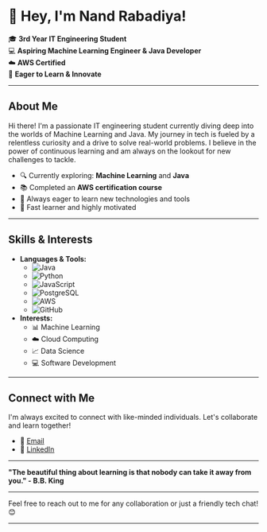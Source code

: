 
# 🌟 Hey, I'm Nand Rabadiya!

🎓 **3rd Year IT Engineering Student** <br>
💻 **Aspiring Machine Learning Engineer & Java Developer** <br>
☁️ **AWS Certified** <br>
🚀 **Eager to Learn & Innovate**

---

## About Me

Hi there! I'm a passionate IT engineering student currently diving deep into the worlds of Machine Learning and Java. My journey in tech is fueled by a relentless curiosity and a drive to solve real-world problems. I believe in the power of continuous learning and am always on the lookout for new challenges to tackle.

- 🔍 Currently exploring: **Machine Learning** and **Java**
- 📚 Completed an **AWS certification course**
- 🌱 Always eager to learn new technologies and tools
- 💪 Fast learner and highly motivated

---

## Skills & Interests

- **Languages & Tools:**
  - ![Java](https://img.shields.io/badge/Java-ED8B00?style=for-the-badge&logo=java&logoColor=white)
  - ![Python](https://img.shields.io/badge/Python-3776AB?style=for-the-badge&logo=python&logoColor=white)
  - ![JavaScript](https://img.shields.io/badge/JavaScript-F7DF1E?style=for-the-badge&logo=javascript&logoColor=black)
  - ![PostgreSQL](https://img.shields.io/badge/PostgreSQL-316192?style=for-the-badge&logo=postgresql&logoColor=white)
  - ![AWS](https://img.shields.io/badge/AWS-232F3E?style=for-the-badge&logo=amazon-aws&logoColor=white)
  - ![GitHub](https://img.shields.io/badge/GitHub-100000?style=for-the-badge&logo=github&logoColor=white)
- **Interests:**
  - 📊 Machine Learning
  - ☁️ Cloud Computing
  - 📈 Data Science
  - 💻 Software Development

---

## Connect with Me

I'm always excited to connect with like-minded individuals. Let's collaborate and learn together!

- 📧 [Email](nandrabadiya2003@gmail.com) 
- 💼 [LinkedIn](https://www.linkedin.com/in/nand-rabadiya)

---

**"The beautiful thing about learning is that nobody can take it away from you." - B.B. King**

---

Feel free to reach out to me for any collaboration or just a friendly tech chat! 😊

---
